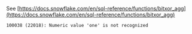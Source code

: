 See [https://docs.snowflake.com/en/sql-reference/functions/bitxor_agg](https://docs.snowflake.com/en/sql-reference/functions/bitxor_agg)
```
100038 (22018): Numeric value 'one' is not recognized
```

